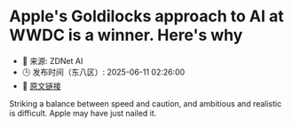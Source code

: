# Apple's Goldilocks approach to AI at WWDC is a winner. Here's why
- 📅 来源: ZDNet AI
- 🕒 发布时间（东八区）: 2025-06-11 02:26:00
- 🔗 [原文链接](https://www.zdnet.com/article/apples-goldilocks-approach-to-ai-at-wwdc-is-a-winner-heres-why/)

Striking a balance between speed and caution, and ambitious and realistic is difficult. Apple may have just nailed it.
